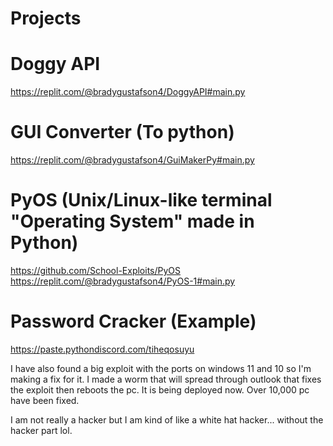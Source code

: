 # Projects

# Doggy API
https://replit.com/@bradygustafson4/DoggyAPI#main.py

# GUI Converter (To python)
https://replit.com/@bradygustafson4/GuiMakerPy#main.py

# PyOS (Unix/Linux-like terminal "Operating System" made in Python)
https://github.com/School-Exploits/PyOS
https://replit.com/@bradygustafson4/PyOS-1#main.py

# Password Cracker (Example)
https://paste.pythondiscord.com/tiheqosuyu

I have also found a big exploit with the ports on windows 11 and 10 so I'm making a fix for it. I made a worm that will spread through outlook that fixes the exploit then reboots the pc. It is being deployed now. Over 10,000 pc have been fixed.


I am not really a hacker but I am kind of like a white hat hacker... without the hacker part lol.

